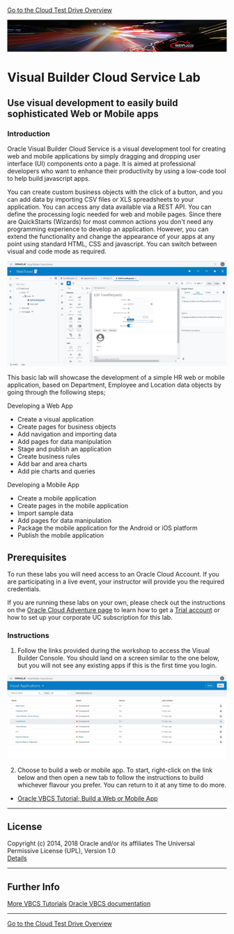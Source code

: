 [Go to the Cloud Test Drive Overview](../../README.md)

![](../../common/images/customer.logo2.png)

# Visual Builder Cloud Service Lab #

## Use visual development to easily build sophisticated Web or Mobile apps

### Introduction ###

Oracle Visual Builder Cloud Service is a visual development tool for creating web and mobile applications by simply dragging and dropping user interface (UI) components onto a page. It is aimed at professional developers who want to enhance their productivity by using a low-code tool to help build javascript apps.

You can create custom business objects with the click of a button, and you can add data by importing CSV files or XLS spreadsheets to your application. You can access any data available via a REST API. You can define the processing logic needed for web and mobile pages. Since there are QuickStarts (Wizards) for most common actions you don't need any programming experience to develop an application. However, you can extend the functionality and change the appearance of your apps at any point using standard HTML, CSS and javascript. You can switch between visual and code mode as required.

![](images/VBCS_Page_Designer.JPG)

This basic lab will showcase the development of a simple HR web or mobile application, based on Department, Employee and Location data objects by going through the following steps;

Developing a Web App

+ Create a visual application
+ Create pages for business objects
+ Add navigation and importing data
+ Add pages for data manipulation
+ Stage and publish an application
+ Create business rules
+ Add bar and area charts
+ Add pie charts and queries

Developing a Mobile App

+ Create a mobile application
+ Create pages in the mobile application
+ Import sample data
+ Add pages for data manipulation
+ Package the mobile application for the Android or iOS platform
+ Publish the mobile application

## Prerequisites ##

To run these labs you will need access to an Oracle Cloud Account.  If you are participating in a live event, your instructor will provide you the required credentials.

If you are running these labs on your own, please check out the instructions on the [Oracle Cloud Adventure page](https://cloudtestdrive.github.io/Trial.html) to learn how to get a [Trial account](https://myservices.us.oraclecloud.com/mycloud/signup?sourceType=:ex:tb:::RC_EMMK181016P00010:Virtual_WS_DEV&SC=:ex:tb:::RC_EMMK181016P00010:Virtual_WS_DEV&pcode=EMMK181016P00010) or how to set up your corporate UC subscription for this lab.


### Instructions ###

1. Follow the links provided during the workshop to access the Visual Builder Console. You should land on a screen similar to the one below, but you will not see any existing apps if this is the first time you login.

![VBCS Console](images/VBCS_Console.JPG)

2. Choose to build a web or mobile app. To start, right-click on the link below and then open a new tab to follow the instructions to build whichever flavour you prefer. You can return to it at any time to do more.

+ [Oracle VBCS Tutorial; Build a Web or Mobile App](https://docs.oracle.com/en/cloud/paas/app-builder-cloud/tutorials.html)

---
## License ##
Copyright (c) 2014, 2018 Oracle and/or its affiliates
The Universal Permissive License (UPL), Version 1.0   
[Details](../../common/license.md)

---
## Further Info ##
[More VBCS Tutorials](https://blogs.oracle.com/vbcs/oracle-visual-builder-cloud-service-learning-path)
[Oracle VBCS documentation](https://docs.oracle.com/en/cloud/paas/app-builder-cloud/books.html)

---
[Go to the Cloud Test Drive Overview](../../README.md)
